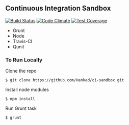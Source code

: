 ## Continuous Integration Sandbox
[![Build Status](https://travis-ci.org/Hanked/ci-sandbox.svg?branch=master)](https://travis-ci.org/Hanked/ci-sandbox)
[![Code Climate](https://codeclimate.com/github/Hanked/ci-sandbox/badges/gpa.svg)](https://codeclimate.com/github/Hanked/ci-sandbox)
[![Test Coverage](https://codeclimate.com/github/Hanked/ci-sandbox/badges/coverage.svg)](https://codeclimate.com/github/Hanked/ci-sandbox)

- Grunt
- Node
- Travis-CI
- Qunit

### To Run Locally

Clone the repo

`$ git clone https://github.com/Hanked/ci-sandbox.git`

Install node modules

`$ npm install`

Run Grunt task

`$ grunt`
